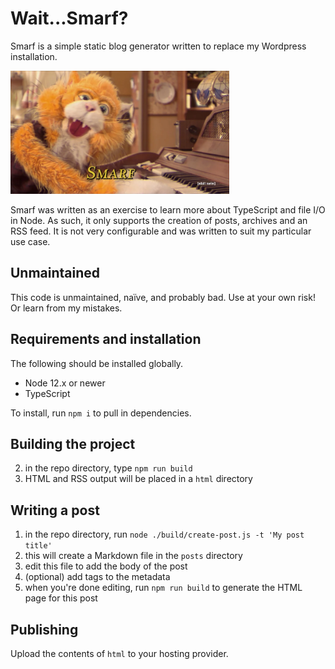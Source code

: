 # Wait...Smarf?

Smarf is a simple static blog generator written to replace my Wordpress installation.

<img src="smarf.jpg" width="350" />

Smarf was written as an exercise to learn more about TypeScript and file I/O in Node. As such, it only supports the creation of posts, archives and an RSS feed. It is not very configurable and was written to suit my particular use case.

## Unmaintained
This code is unmaintained, naïve, and probably bad. Use at your own risk! Or learn from my mistakes.

## Requirements and installation

The following should be installed globally.

- Node 12.x or newer
- TypeScript

To install, run `npm i` to pull in dependencies.

## Building the project

2. in the repo directory, type `npm run build`
3. HTML and RSS output will be placed in a `html` directory

## Writing a post

1. in the repo directory, run `node ./build/create-post.js -t 'My post title'`
2. this will create a Markdown file in the `posts` directory
3. edit this file to add the body of the post
4. (optional) add tags to the metadata
5. when you're done editing, run `npm run build` to generate the HTML page for this post

## Publishing

Upload the contents of `html` to your hosting provider.
